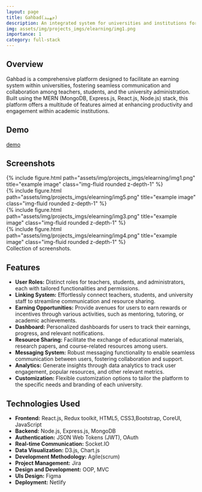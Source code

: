 ```yaml
---
layout: page
title: Gahbad(جهبذ)
description: An integrated system for universities and institutions for distance learning and for managing the educational process.
img: assets/img/projects_imgs/elearning/img1.png
importance: 1
category: full-stack
---
```


## Overview

Gahbad is a comprehensive platform designed to facilitate an earning system within universities, fostering seamless communication and collaboration among teachers, students, and the university administration. Built using the MERN (MongoDB, Express.js, React.js, Node.js) stack, this platform offers a multitude of features aimed at enhancing productivity and engagement within academic institutions.

## Demo 
[demo](https://elearningsystem.onrender.com)
## Screenshots

<div class="row">
    <div class="col-sm mt-3 mt-md-0">
        {% include figure.html path="assets/img/projects_imgs/elearning/img1.png" title="example image" class="img-fluid rounded z-depth-1" %}
    </div>
</div>

<div class="row">
    <div class="col-sm mt-3 mt-md-0">
        {% include figure.html path="assets/img/projects_imgs/elearning/img5.png" title="example image" class="img-fluid rounded z-depth-1" %}
    </div>
    <div class="col-sm mt-3 mt-md-0">
        {% include figure.html path="assets/img/projects_imgs/elearning/img3.png" title="example image" class="img-fluid rounded z-depth-1" %}
    </div>
    <div class="col-sm mt-3 mt-md-0">
        {% include figure.html path="assets/img/projects_imgs/elearning/img4.png" title="example image" class="img-fluid rounded z-depth-1" %}
    </div>
</div>
<div class="caption">
   Collection of screenshots.
</div>

## Features

- **User Roles:** Distinct roles for teachers, students, and administrators, each with tailored functionalities and permissions.
- **Linking System:** Effortlessly connect teachers, students, and university staff to streamline communication and resource sharing.
- **Earning Opportunities:** Provide avenues for users to earn rewards or incentives through various activities, such as mentoring, tutoring, or academic achievements.
- **Dashboard:** Personalized dashboards for users to track their earnings, progress, and relevant notifications.
- **Resource Sharing:** Facilitate the exchange of educational materials, research papers, and course-related resources among users.
- **Messaging System:** Robust messaging functionality to enable seamless communication between users, fostering collaboration and support.
- **Analytics:** Generate insights through data analytics to track user engagement, popular resources, and other relevant metrics.
- **Customization:** Flexible customization options to tailor the platform to the specific needs and branding of each university.

## Technologies Used

- **Frontend:**  React.js, Redux toolkit, HTML5, CSS3,Bootstrap, CoreUI, JavaScript
- **Backend:** Node.js, Express.js, MongoDB
- **Authentication:** JSON Web Tokens (JWT), OAuth
- **Real-time Communication:** Socket.IO
- **Data Visualization:** D3.js, Chart.js
- **Development Methodology:** Agile(scrum)
- **Project Management:** Jira
- **Design and Development:** OOP, MVC
- **UIs Design:** Figma
- **Deployment:** Netlify
